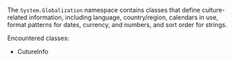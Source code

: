 The `System.Globalization` namespace contains classes that define culture-related information, 
including language, country/region, calendars in use, format patterns for dates, currency, and numbers, and sort order for strings.

Encountered classes:

* CutureInfo
